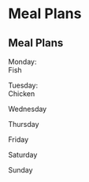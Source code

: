 # Meal Plans
## Meal Plans

Monday:   
Fish

Tuesday:   
Chicken

Wednesday

Thursday

Friday

Saturday

Sunday